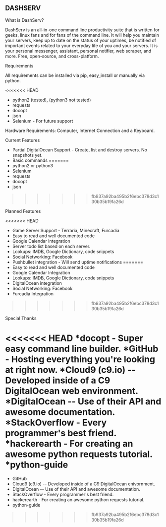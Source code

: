DASHSERV
--------

What is DashServ?

DashServ is an all-in-one command line productivity suite that is written for
geeks, linux fans and for fans of the command line. It will help you maintain
your servers, keep up to date on the status of your uptimes, be notified
of important events related to your everyday life of you and your servers. It
is your personal messenger, assistant, personal notifier, web scraper, and
more. Free, open-source, and cross-platform.


Requirements

All requirements can be installed via pip, easy_install or manually via python.

<<<<<<< HEAD
* python2 (tested), (python3 not tested)
* requests
* docopt
* json
* Selenium - For future support

Hardware Requirements: Computer, Internet Connection and a Keyboard.


Current Features

* Partial DigitalOcean Support - Create, list and destroy servers. No snapshots yet.
* Basic commands
=======
* python2 or python3
* Selenium
* requests
* docopt
* json
>>>>>>> fb937a92ba495b2f6ebc378d3c130b35b19fa26d


Planned Features

<<<<<<< HEAD
* Game Server Support - Terraria, Minecraft, Furcadia
* Easy to read and well documented code
* Google Calendar Integration
* Server todo list based on each server.
* Lookups: IMDB, Google Dictionary, code snippets
* Social Networking: Facebook
* Pushbullet integration - Will send uptime notifications
=======
* Easy to read and well documented code
* Google Calendar Integration
* Lookups: IMDB, Google Dictionary, code snippets
* DigitalOcean integration
* Social Networking: Facebook
* Furcadia Integration
>>>>>>> fb937a92ba495b2f6ebc378d3c130b35b19fa26d


Special Thanks

<<<<<<< HEAD
*docopt - Super easy command line builder.
*GitHub - Hosting everything you're looking at right now.
*Cloud9 (c9.io) -- Developed inside of a C9 DigitalOcean web environment.
*DigitalOcean -- Use of their API and awesome documentation.
*StackOverflow - Every programmer's best friend.
*hackerearth - For creating an awesome python requests tutorial.
*python-guide
=======
* GitHub
* Cloud9 (c9.io) -- Developed inside of a C9 DigitalOcean enivornment.
* DigitalOcean -- Use of their API and awesome documentation.
* StackOverflow - Every programmer's best friend.
* hackerearth - For creating an awesome python requests tutorial.
* python-guide
>>>>>>> fb937a92ba495b2f6ebc378d3c130b35b19fa26d
